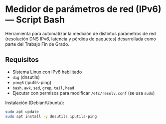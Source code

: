 # Medidor de parámetros de red (IPv6) — Script Bash

Herramienta para automatizar la medición de distintos parámetros de red (resolución DNS IPv6, latencia y pérdida de paquetes) desarrollada como parte del Trabajo Fin de Grado.

## Requisitos
- Sistema Linux con IPv6 habilitado
- `dig` (dnsutils)
- `ping6` (iputils-ping)
- `bash`, `awk`, `sed`, `grep`, `tail`, `head`
- Ejecutar con permisos para modificar `/etc/resolv.conf` (se usa `sudo`)

Instalación (Debian/Ubuntu):
```bash
sudo apt update
sudo apt install -y dnsutils iputils-ping
